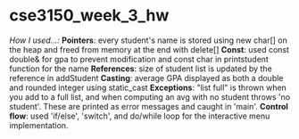 # cse3150_week_3_hw

*How I used...:*
**Pointers**: every student's name is stored using new char[] on the heap and freed from memory at the end with delete[]
**Const**: used const double& for gpa to prevent modification and const char in printstudent function for the name
**References**: size of student list is updated by the reference in addStudent
**Casting**: average GPA displayed as both a double and rounded integer using static_cast<int>
**Exceptions**: "list full" is thrown when you add to a full list, and when computing an avg with no student throws 'no student'. These are printed as error messages and caught in 'main'.
**Control flow**: used 'if/else', 'switch', and do/while loop for the interactive menu implementation.
